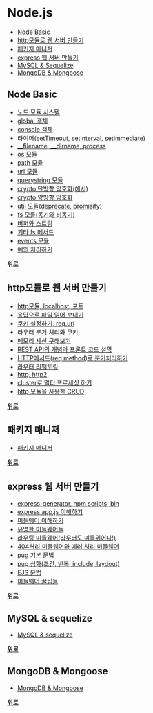 # Node.js
- [Node Basic](https://github.com/yjkwon07/Node.js#node-basic)
- [http모듈로 웹 서버 만들기](https://github.com/yjkwon07/Node.js#http%EB%AA%A8%EB%93%88%EB%A1%9C-%EC%9B%B9-%EC%84%9C%EB%B2%84-%EB%A7%8C%EB%93%A4%EA%B8%B0)
- [패키지 매니저](https://github.com/yjkwon07/Node.js#%ED%8C%A8%ED%82%A4%EC%A7%80-%EB%A7%A4%EB%8B%88%EC%A0%80)
- [express 웹 서버 만들기](https://github.com/yjkwon07/Node.js#express-%EC%9B%B9-%EC%84%9C%EB%B2%84-%EB%A7%8C%EB%93%A4%EA%B8%B0)
- [MySQL & Sequelize](https://github.com/yjkwon07/Node.js#mysql--sequelize)
- [MongoDB & Mongoose](https://github.com/yjkwon07/Node.js#mongodb--mongoose)
  
## Node Basic
- [노드 모듈 시스템](https://github.com/yjkwon07/Node.js/tree/master/Node/1.%20%EB%85%B8%EB%93%9C%EB%AA%A8%EB%93%88%20%EC%8B%9C%EC%8A%A4%ED%85%9C)
- [global 객체](https://github.com/yjkwon07/Node.js/tree/master/Node/2.%20global)
- [console 객체](https://github.com/yjkwon07/Node.js/tree/master/Node/3.%20console)
- [타이머(setTimeout, setInterval, setImmediate)](https://github.com/yjkwon07/Node.js/tree/master/Node/4.%20%ED%83%80%EC%9D%B4%EB%A8%B8(setTimeout%2C%20setInterval%2C%20setImmediate))
- [__filename, __dirname, process](https://github.com/yjkwon07/Node.js/tree/master/Node/5.%20__filename%2C%20__dirname%2C%20process)
- [os 모듈](https://github.com/yjkwon07/Node.js/tree/master/Node/6.%20os%EB%AA%A8%EB%93%88)
- [path 모듈](https://github.com/yjkwon07/Node.js/tree/master/Node/7.%20path%20%EB%AA%A8%EB%93%88)
- [url 모듈](https://github.com/yjkwon07/Node.js/tree/master/Node/8.%20url%EB%AA%A8%EB%93%88)
- [querystring 모듈](https://github.com/yjkwon07/Node.js/tree/master/Node/9.%20querystring%20%EB%AA%A8%EB%93%88)
- [crypto 단방향 암호화(해시)](https://github.com/yjkwon07/Node.js/tree/master/Node/10.%20crypto%20%EB%8B%A8%EB%B0%A9%ED%96%A5%20%EC%95%94%ED%98%B8%ED%99%94(%ED%95%B4%EC%8B%9C))
- [crypto 양방향 암호화](https://github.com/yjkwon07/Node.js/tree/master/Node/11.%20crypto%20%EC%96%91%EB%B0%A9%ED%96%A5%20%EC%95%94%ED%98%B8%ED%99%94)
- [util 모듈(deprecate, promisify)](https://github.com/yjkwon07/Node.js/tree/master/Node/12.%20util%20%EB%AA%A8%EB%93%88(deprecate%2C%20promisify))
- [fs 모듈(동기와 비동기)](https://github.com/yjkwon07/Node.js/tree/master/Node/13.%20fs%20%EB%AA%A8%EB%93%88(%EB%8F%99%EA%B8%B0%EC%99%80%20%EB%B9%84%EB%8F%99%EA%B8%B0))
- [버퍼와 스트림](https://github.com/yjkwon07/Node.js/tree/master/Node/14.%20%EB%B2%84%ED%8D%BC%EC%99%80%20%EC%8A%A4%ED%8A%B8%EB%A6%BC)
- [기타 fs 메서드](https://github.com/yjkwon07/Node.js/tree/master/Node/15.%20%EA%B8%B0%ED%83%80%20fs%20%EB%A9%94%EC%84%9C%EB%93%9C)
- [events 모듈](https://github.com/yjkwon07/Node.js/tree/master/Node/16.%20events%20%EB%AA%A8%EB%93%88)
- [예외 처리하기](https://github.com/yjkwon07/Node.js/tree/master/Node/17.%20%EC%98%88%EC%99%B8%20%EC%B2%98%EB%A6%AC%ED%95%98%EA%B8%B0)

**[위로](https://github.com/yjkwon07/Node.js#nodejs)**

## http모듈로 웹 서버 만들기
- [http모듈, localhost, 포트](https://github.com/yjkwon07/Node.js_go/tree/master/http%EB%AA%A8%EB%93%88%EB%A1%9C%20%EC%9B%B9%EC%84%9C%EB%B2%84%20%EB%A7%8C%EB%93%A4%EA%B8%B0/1.%20http%EB%AA%A8%EB%93%88%2C%20localhost%2C%20%ED%8F%AC%ED%8A%B8)
- [응답으로 파일 읽어 보내기](https://github.com/yjkwon07/Node.js_go/tree/master/http%EB%AA%A8%EB%93%88%EB%A1%9C%20%EC%9B%B9%EC%84%9C%EB%B2%84%20%EB%A7%8C%EB%93%A4%EA%B8%B0/2.%20%EC%9D%91%EB%8B%B5%EC%9C%BC%EB%A1%9C%20%ED%8C%8C%EC%9D%BC%20%EC%9D%BD%EC%96%B4%20%EB%B3%B4%EB%82%B4%EA%B8%B0)
- [쿠키 설정하기, req.url](https://github.com/yjkwon07/Node.js_go/tree/master/http%EB%AA%A8%EB%93%88%EB%A1%9C%20%EC%9B%B9%EC%84%9C%EB%B2%84%20%EB%A7%8C%EB%93%A4%EA%B8%B0/3.%20%EC%BF%A0%ED%82%A4%20%EC%84%A4%EC%A0%95%ED%95%98%EA%B8%B0%2C%20req.url)
- [라우터 분기 처리와 쿠키](https://github.com/yjkwon07/Node.js_go/tree/master/http%EB%AA%A8%EB%93%88%EB%A1%9C%20%EC%9B%B9%EC%84%9C%EB%B2%84%20%EB%A7%8C%EB%93%A4%EA%B8%B0/4.%20%EB%9D%BC%EC%9A%B0%ED%84%B0%20%EB%B6%84%EA%B8%B0%20%EC%B2%98%EB%A6%AC%EC%99%80%20%EC%BF%A0%ED%82%A4)
- [메모리 세션 구해보기](https://github.com/yjkwon07/Node.js_go/tree/master/http%EB%AA%A8%EB%93%88%EB%A1%9C%20%EC%9B%B9%EC%84%9C%EB%B2%84%20%EB%A7%8C%EB%93%A4%EA%B8%B0/5.%20%EB%A9%94%EB%AA%A8%EB%A6%AC%20%EC%84%B8%EC%85%98%20%EA%B5%AC%ED%95%B4%EB%B3%B4%EA%B8%B0)
- [REST API의 개념과 프론트 코드 설명](https://github.com/yjkwon07/Node.js_go/tree/master/http%EB%AA%A8%EB%93%88%EB%A1%9C%20%EC%9B%B9%EC%84%9C%EB%B2%84%20%EB%A7%8C%EB%93%A4%EA%B8%B0/6.%20REST%20API%EC%9D%98%20%EA%B0%9C%EB%85%90%EA%B3%BC%20%ED%94%84%EB%A1%A0%ED%8A%B8%20%EC%BD%94%EB%93%9C%20%EC%84%A4%EB%AA%85)
- [HTTP메서드(req.method)로 분기처리하기](https://github.com/yjkwon07/Node.js_go/tree/master/http%EB%AA%A8%EB%93%88%EB%A1%9C%20%EC%9B%B9%EC%84%9C%EB%B2%84%20%EB%A7%8C%EB%93%A4%EA%B8%B0/7.%20HTTP%EB%A9%94%EC%84%9C%EB%93%9C(req.method)%EB%A1%9C%20%EB%B6%84%EA%B8%B0%EC%B2%98%EB%A6%AC%ED%95%98%EA%B8%B0)
- [라우터 리팩토링](https://github.com/yjkwon07/Node.js/tree/master/http%EB%AA%A8%EB%93%88%EB%A1%9C%20%EC%9B%B9%EC%84%9C%EB%B2%84%20%EB%A7%8C%EB%93%A4%EA%B8%B0/9.%20%EB%9D%BC%EC%9A%B0%ED%84%B0%20%EB%A6%AC%ED%8C%A9%ED%86%A0%EB%A7%81)
- [http, http2](https://github.com/yjkwon07/Node.js/tree/master/http%EB%AA%A8%EB%93%88%EB%A1%9C%20%EC%9B%B9%EC%84%9C%EB%B2%84%20%EB%A7%8C%EB%93%A4%EA%B8%B0/10.%20http%2C%20http2)
- [cluster로 멀티 프로세싱 하기](https://github.com/yjkwon07/Node.js/tree/master/http%EB%AA%A8%EB%93%88%EB%A1%9C%20%EC%9B%B9%EC%84%9C%EB%B2%84%20%EB%A7%8C%EB%93%A4%EA%B8%B0/11.%20cluster%EB%A1%9C%20%EB%A9%80%ED%8B%B0%20%ED%94%84%EB%A1%9C%EC%84%B8%EC%8B%B1%20%ED%95%98%EA%B8%B0)
- [http 모듈을 사용한 CRUD](https://github.com/yjkwon07/node_http_module)

**[위로](https://github.com/yjkwon07/Node.js#nodejs)**

## 패키지 매니저 
- [패키지 매니저](https://github.com/yjkwon07/Node.js/tree/master/%ED%8C%A8%ED%82%A4%EC%A7%80%20%EB%A7%A4%EB%8B%88%EC%A0%80)

**[위로](https://github.com/yjkwon07/Node.js#nodejs)**

## express 웹 서버 만들기 
- [express-generator, npm scripts, bin](https://github.com/yjkwon07/Node.js_go/tree/master/express%20%EC%9B%B9%20%EC%84%9C%EB%B2%84%20%EB%A7%8C%EB%93%A4%EA%B8%B0/1.%20express-generator%2C%20npm%20scripts%2C%20bin)
- [express app.js 이해하기](https://github.com/yjkwon07/Node.js_go/tree/master/express%20%EC%9B%B9%20%EC%84%9C%EB%B2%84%20%EB%A7%8C%EB%93%A4%EA%B8%B0/2.%20express%20app.js%20%EC%9D%B4%ED%95%B4%ED%95%98%EA%B8%B0)
- [미들웨어 이해하기](https://github.com/yjkwon07/Node.js_go/tree/master/express%20%EC%9B%B9%20%EC%84%9C%EB%B2%84%20%EB%A7%8C%EB%93%A4%EA%B8%B0/3.%20%EB%AF%B8%EB%93%A4%EC%9B%A8%EC%96%B4%20%EC%9D%B4%ED%95%B4%ED%95%98%EA%B8%B0)
- [유명한 미들웨어들](https://github.com/yjkwon07/Node.js_go/tree/master/express%20%EC%9B%B9%20%EC%84%9C%EB%B2%84%20%EB%A7%8C%EB%93%A4%EA%B8%B0/4.%20%EC%9C%A0%EB%AA%85%ED%95%9C%20%EB%AF%B8%EB%93%A4%EC%9B%A8%EC%96%B4%EB%93%A4)
- [라우팅 미들웨어(라우터도 미들위어다!)](https://github.com/yjkwon07/Node.js_go/tree/master/express%20%EC%9B%B9%20%EC%84%9C%EB%B2%84%20%EB%A7%8C%EB%93%A4%EA%B8%B0/5.%20%EB%9D%BC%EC%9A%B0%ED%8C%85%20%EB%AF%B8%EB%93%A4%EC%9B%A8%EC%96%B4(%EB%9D%BC%EC%9A%B0%ED%84%B0%EB%8F%84%20%EB%AF%B8%EB%93%A4%EC%9C%84%EC%96%B4%EB%8B%A4!))
- [404처리 미들웨어와 에러 처리 미들웨어](https://github.com/yjkwon07/Node.js_go/tree/master/express%20%EC%9B%B9%20%EC%84%9C%EB%B2%84%20%EB%A7%8C%EB%93%A4%EA%B8%B0/6.%20404%EC%B2%98%EB%A6%AC%20%EB%AF%B8%EB%93%A4%EC%9B%A8%EC%96%B4%EC%99%80%20%EC%97%90%EB%9F%AC%20%EC%B2%98%EB%A6%AC%20%EB%AF%B8%EB%93%A4%EC%9B%A8%EC%96%B4)
- [pug 기본 문법](https://github.com/yjkwon07/Node.js_go/tree/master/express%20%EC%9B%B9%20%EC%84%9C%EB%B2%84%20%EB%A7%8C%EB%93%A4%EA%B8%B0/7.%20pug%20%EA%B8%B0%EB%B3%B8%20%EB%AC%B8%EB%B2%95)
- [pug 심화(조건, 반복, include, laydout)](https://github.com/yjkwon07/Node.js_go/tree/master/express%20%EC%9B%B9%20%EC%84%9C%EB%B2%84%20%EB%A7%8C%EB%93%A4%EA%B8%B0/8.%20pug%20%EC%8B%AC%ED%99%94(%EC%A1%B0%EA%B1%B4%2C%20%EB%B0%98%EB%B3%B5%2C%20include%2C%20laydout))
- [EJS 문법](https://github.com/yjkwon07/Node.js_go/tree/master/express%20%EC%9B%B9%20%EC%84%9C%EB%B2%84%20%EB%A7%8C%EB%93%A4%EA%B8%B0/9.%20EJS%20%EB%AC%B8%EB%B2%95)
- [미들웨어 꿀팁들](https://github.com/yjkwon07/Node.js_go/tree/master/express%20%EC%9B%B9%20%EC%84%9C%EB%B2%84%20%EB%A7%8C%EB%93%A4%EA%B8%B0/10.%20%EB%AF%B8%EB%93%A4%EC%9B%A8%EC%96%B4%20%EA%BF%80%ED%8C%81%EB%93%A4)

**[위로](https://github.com/yjkwon07/Node.js#nodejs)**

## MySQL & sequelize
- [MySQL & sequelize](https://github.com/yjkwon07/Node.js/tree/master/MySQL_Sequelize)

**[위로](https://github.com/yjkwon07/Node.js#nodejs)**

## MongoDB & Mongoose
- [MongoDB & Mongoose](https://github.com/yjkwon07/Node.js/tree/master/MongoDB)

**[위로](https://github.com/yjkwon07/Node.js#nodejs)**
